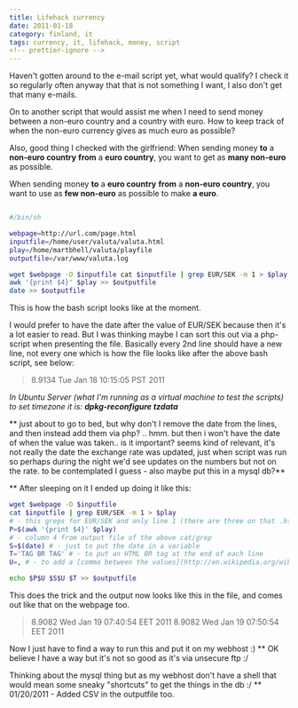 ```yaml
---
title: Lifehack currency
date: 2011-01-18
category: finland, it
tags: currency, it, lifehack, money, script
<!-- prettier-ignore -->
---
```


Haven't gotten around to the e-mail script yet, what would qualify? I check it
so regularly often anyway that that is not something I want, I also don't get
that many e-mails.

On to another script that would assist me when I need to send money between a
non-euro country and a country with euro. How to keep track of when the non-euro
currency gives as much euro as possible?

Also, good thing I checked with the girlfriend: When sending money **to** a
**non-euro country** **from** a **euro country**, you want to get as **many
non-euro** as possible.

When sending money **to** a **euro country** **from** a **non-euro country**,
you want to use as **few non-euro** as possible to make **a euro**.

```bash

#/bin/sh

webpage=http://url.com/page.html
inputfile=/home/user/valuta/valuta.html
play=/home/martbhell/valuta/playfile
outputfile=/var/www/valuta.log

wget $webpage -O $inputfile cat $inputfile | grep EUR/SEK -m 1 > $play
awk '{print $4}' $play >> $outputfile
date >> $outputfile
```

This is how the bash script looks like at the moment.

I would prefer to have the date after the value of EUR/SEK because then it's a
lot easier to read. But I was thinking maybe I can sort this out via a
php-script when presenting the file. Basically every 2nd line should have a new
line, not every one which is how the file looks like after the above bash
script, see below:

> 8.9134 Tue Jan 18 10:15:05 PST 2011

_In Ubuntu Server (what I'm running as a virtual machine to test the scripts) to
set timezone it is: **dpkg-reconfigure tzdata**_

\*\* just about to go to bed, but why don't I remove the date from the lines,
and then instead add them via php? .. hmm. but then i won't have the date of
when the value was taken.. is it important? seems kind of relevant, it's not
really the date the exchange rate was updated, just when script was run so
perhaps during the night we'd see updates on the numbers but not on the rate. to
be contemplated I guess - also maybe put this in a mysql db?\*\*

\*\* After sleeping on it I ended up doing it like this:

```bash
wget $webpage -O $inputfile
cat $inputfile | grep EUR/SEK -m 1 > $play
# - this greps for EUR/SEK and only line 1 (there are three on that .html)
P=$(awk '{print $4}' $play)
# - column 4 from output file of the above cat/grep
S=$(date) # - just to put the date in a variable
T='TAG BR TAG' # - to put an HTML BR tag at the end of each line
U=, # - to add a [comma between the values](http://en.wikipedia.org/wiki/Comma-separated_values), might come in handy if I want to import/export this.

echo $P$U $S$U $T >> $outputfile
```

This does the trick and the output now looks like this in the file, and comes
out like that on the webpage too.

> 8.9082 Wed Jan 19 07:40:54 EET 2011 8.9082 Wed Jan 19 07:50:54 EET 2011

Now I just have to find a way to run this and put it on my webhost :) \*\* OK
believe I have a way but it's not so good as it's via unsecure ftp :/

Thinking about the mysql thing but as my webhost don't have a shell that would
mean some sneaky "shortcuts" to get the things in the db :/ \*\* 01/20/2011 -
Added CSV in the outputfile too.
